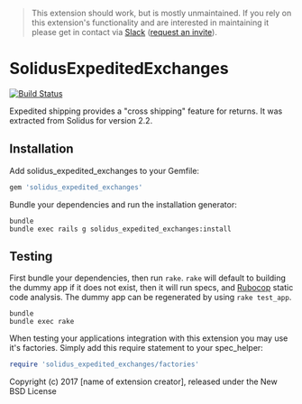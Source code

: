 
> This extension should work, but is mostly unmaintained. If you rely on this extension's functionality and are interested in maintaining it please get in contact via [Slack](solidusio.slack.com) ([request an invite](http://slack.solidus.io/)).

SolidusExpeditedExchanges
==========================

[![Build Status](https://travis-ci.org/solidusio-contrib/solidus_expedited_exchanges.svg?branch=master)](https://travis-ci.org/solidusio-contrib/solidus_expedited_exchanges)

Expedited shipping provides a "cross shipping" feature for returns. It was extracted from Solidus for version 2.2.

Installation
------------

Add solidus_expedited_exchanges to your Gemfile:

```ruby
gem 'solidus_expedited_exchanges'
```

Bundle your dependencies and run the installation generator:

```shell
bundle
bundle exec rails g solidus_expedited_exchanges:install
```

Testing
-------

First bundle your dependencies, then run `rake`. `rake` will default to building the dummy app if it does not exist, then it will run specs, and [Rubocop](https://github.com/bbatsov/rubocop) static code analysis. The dummy app can be regenerated by using `rake test_app`.

```shell
bundle
bundle exec rake
```

When testing your applications integration with this extension you may use it's factories.
Simply add this require statement to your spec_helper:

```ruby
require 'solidus_expedited_exchanges/factories'
```

Copyright (c) 2017 [name of extension creator], released under the New BSD License

